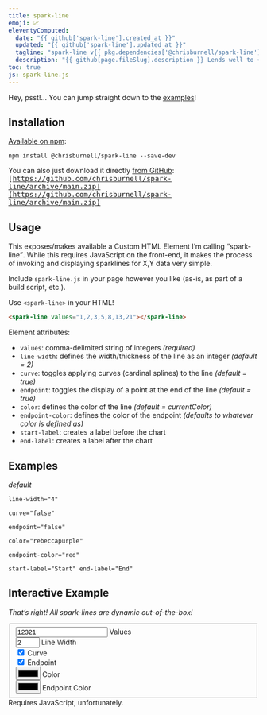 ```yaml
---
title: spark-line
emoji: 📈
eleventyComputed:
  date: "{{ github['spark-line'].created_at }}"
  updated: "{{ github['spark-line'].updated_at }}"
  tagline: "spark-line v{{ pkg.dependencies['@chrisburnell/spark-line'] | replace('^', '') }}"
  description: "{{ github[page.fileSlug].description }} Lends well to <a href=\"/pentatonic/\">“automusic”</a>."
toc: true
js: spark-line.js
---
```


<figure>
    <spark-line values="0,0,2,5,7,13,13,18,14,11,19,44,37,37,38,27,23,9,6,5,6,1,1,2,1,0" key-start="23" endpoint-color="#eb2d36" class="pentatonic"></spark-line>
</figure>

<div class="box">
    <p>Hey, psst!… You can jump straight down to the <a href="#examples">examples</a>!</p>
</div>

## Installation

[Available on npm](https://www.npmjs.com/package/@chrisburnell/spark-line):

```
npm install @chrisburnell/spark-line --save-dev
```

You can also just download it directly [from GitHub](https://github.com/chrisburnell/spark-line):<br><samp>[https://github.com/chrisburnell/spark-line/archive/main.zip](https://github.com/chrisburnell/spark-line/archive/main.zip)</samp>

## Usage

This exposes/makes available a Custom HTML Element I’m calling <q>spark-line</q>. While this requires JavaScript on the front-end, it makes the process of invoking and displaying sparklines for X,Y data very simple.

Include `spark-line.js` in your page however you like (as-is, as part of a build script, etc.).

Use `<spark-line>` in your HTML!

```html
<spark-line values="1,2,3,5,8,13,21"></spark-line>
```

Element attributes:

- `values`: comma-delimited string of integers *(required)*
- `line-width`: defines the width/thickness of the line as an integer *(default = 2)*
- `curve`: toggles applying curves (cardinal splines) to the line *(default = true)*
- `endpoint`: toggles the display of a point at the end of the line *(default = true)*
- `color`: defines the color of the line *(default = currentColor)*
- `endpoint-color`: defines the color of the endpoint *(defaults to whatever color is defined as)*
- `start-label`: creates a label before the chart
- `end-label`: creates a label after the chart

## Examples

<div class=" [ shelf ] ">
    <article>
        <spark-line values="0,0,0,0,0,0,0,0,4,0,0,4,9,1,4,5,2,4,2,6,4,6,4,6,5,0"></spark-line>
        <p><em>default</em></p>
    </article>
    <article>
        <spark-line values="0,0,0,0,0,0,0,0,4,0,0,4,9,1,4,5,2,4,2,6,4,6,4,6,5,0" line-width="4"></spark-line>
        <p><code>line-width="4"</code></p>
    </article>
    <article>
        <spark-line values="0,0,0,0,0,0,0,0,4,0,0,4,9,1,4,5,2,4,2,6,4,6,4,6,5,0" curve="false"></spark-line>
        <p><code>curve="false"</code></p>
    </article>
    <article>
        <spark-line values="0,0,0,0,0,0,0,0,4,0,0,4,9,1,4,5,2,4,2,6,4,6,4,6,5,0" endpoint="false"></spark-line>
        <p><code>endpoint="false"</code></p>
    </article>
    <article>
        <spark-line values="0,0,0,0,0,0,0,0,4,0,0,4,9,1,4,5,2,4,2,6,4,6,4,6,5,0" color="rebeccapurple"></spark-line>
        <p><code>color="rebeccapurple"</code></p>
    </article>
    <article>
        <spark-line values="0,0,0,0,0,0,0,0,4,0,0,4,9,1,4,5,2,4,2,6,4,6,4,6,5,0" endpoint-color="red"></spark-line>
        <p><code>endpoint-color="red"</code></p>
    </article>
    <article>
        <spark-line values="0,0,0,0,0,0,0,0,4,0,0,4,9,1,4,5,2,4,2,6,4,6,4,6,5,0" start-label="Start" end-label="End"></spark-line>
        <p><code>start-label="Start" end-label="End"</code></p>
    </article>
</div>

## Interactive Example

*That’s right! All spark-lines are dynamic out-of-the-box!*

<!-- </textarea> -->
<!-- '"´ -->
<form>
    <fieldset>
        <label><input id="input-values" type="text" pattern="[0-9]+" value="12321" maxlength="26" oninput="processSparkline()"> Values</label>
        <br>
        <label><input id="input-line-width" type="number" min="1" step="1" value="2" max="5" oninput="processSparkline()"> Line Width</label>
        <br>
        <label><input id="input-curve" type="checkbox" checked oninput="processSparkline()"> Curve</label>
        <br>
        <label><input id="input-endpoint" type="checkbox" checked oninput="processSparkline()"> Endpoint</label>
        <br>
        <label><input id="input-color" type="color" value="#000000" oninput="processSparkline()"> Color</label>
        <br>
        <label><input id="input-endpoint-color" type="color" value="#000000" oninput="processSparkline()"> Endpoint Color</label>
    </fieldset>
    <spark-line id="sparkline" class="pentatonic"></spark-line>
    <style>
        [id="sparkline"] {
            margin-block-start: 0;
            align-self: center;
            justify-self: center;
        }
    </style>
    <noscript>Requires JavaScript, unfortunately.</noscript>
</form>
